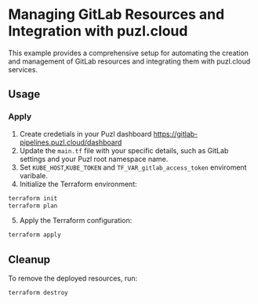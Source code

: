 # Managing GitLab Resources and Integration with puzl.cloud

This example provides a comprehensive setup for automating the creation and management of GitLab resources and integrating them with puzl.cloud services.

## Usage

### Apply

1. Create credetials in your Puzl dashboard https://gitlab-pipelines.puzl.cloud/dashboard
2. Update the `main.tf` file with your specific details, such as GitLab settings and your Puzl root namespace name.
3. Set `KUBE_HOST`,`KUBE_TOKEN` and `TF_VAR_gitlab_access_token` enviroment varibale.
4. Initialize the Terraform environment:

```bash
terraform init
terraform plan
```

5. Apply the Terraform configuration:

```bash
terraform apply
```

## Cleanup

To remove the deployed resources, run:

```bash
terraform destroy
```
